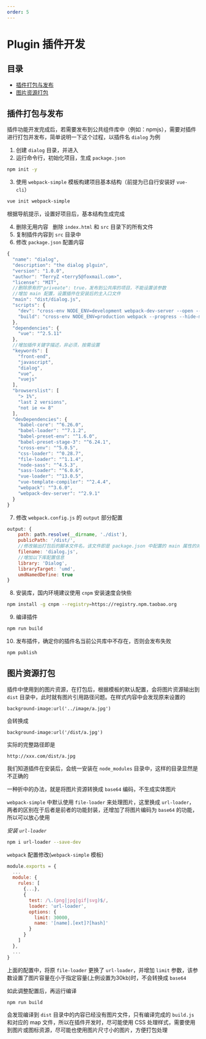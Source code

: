 ```yaml
---
order: 5
---
```


# Plugin 插件开发

## 目录

- [插件打包与发布](#插件打包与发布)
- [图片资源打包](#图片资源打包)



## 插件打包与发布

插件功能开发完成后，若需要发布到公共组件库中（例如：npmjs），需要对插件进行打包并发布，简单说明一下这个过程，以插件名 `dialog` 为例

1. 创建 `dialog` 目录，并进入
2. 运行命令行，初始化项目，生成 `package.json`
```bash
npm init -y
```
3. 使用 `webpack-simple` 模板构建项目基本结构（前提为已自行安装好 `vue-cli`）
```bash
vue init webpack-simple
```
根据导航提示，设置好项目后，基本结构生成完成

4. 删除无用内容  
删除 `index.html` 和 `src` 目录下的所有文件  
5. 复制插件内容到 `src` 目录中  
6. 修改 `package.json` 配置内容  
```js
{
  "name": "dialog",
  "description": "the dialog plguin",
  "version": "1.0.0",
  "author": "TerryZ <terry5@foxmail.com>",
  "license": "MIT",
  //删除原有的"priveate": true，发布到公共库的项目，不能设置该参数
  //增加 main 配置，设置插件在安装后的主入口文件
  "main": "dist/dialog.js",
  "scripts": {
    "dev": "cross-env NODE_ENV=development webpack-dev-server --open --hot",
    "build": "cross-env NODE_ENV=production webpack --progress --hide-modules"
  },
  "dependencies": {
    "vue": "^2.5.11"
  },
  //增加插件关键字描述，非必须，按需设置
  "keywords": [
    "front-end",
    "javascript",
    "dialog",
    "vue",
    "vuejs"
  ],
  "browserslist": [
    "> 1%",
    "last 2 versions",
    "not ie <= 8"
  ],
  "devDependencies": {
    "babel-core": "^6.26.0",
    "babel-loader": "^7.1.2",
    "babel-preset-env": "^1.6.0",
    "babel-preset-stage-3": "^6.24.1",
    "cross-env": "^5.0.5",
    "css-loader": "^0.28.7",
    "file-loader": "^1.1.4",
    "node-sass": "^4.5.3",
    "sass-loader": "^6.0.6",
    "vue-loader": "^13.0.5",
    "vue-template-compiler": "^2.4.4",
    "webpack": "^3.6.0",
    "webpack-dev-server": "^2.9.1"
  }
}
```
7. 修改 `webpack.config.js` 的 `output` 部分配置
```js
output: {
    path: path.resolve(__dirname, './dist'),
    publicPath: '/dist/',
    //修改输出打包后的脚本文件名，该文件即是 package.json 中配置的 main 属性的对应文件
    filename: 'dialog.js',
    //增加以下库配置信息
    library: 'Dialog',
    libraryTarget: 'umd',
    umdNamedDefine: true
}
```
8. 安装库，国内环境建议使用 `cnpm` 安装速度会快些

```bash
npm install -g cnpm --registry=https://registry.npm.taobao.org
```

9. 编译插件
```bash
npm run build
```
10. 发布插件，确定你的插件名当前公共库中不存在，否则会发布失败
```bash
npm publish
```



## 图片资源打包

插件中使用到的图片资源，在打包后，根据模板的默认配置，会将图片资源输出到 `dist` 目录中，此时就有图片引用路径问题。在样式内容中会发现原来设置的

`background-image:url('../image/a.jpg')` 

会转换成

`background-image:url('/dist/a.jpg')`

实际的完整路径即是

`http://xxx.com/dist/a.jpg`

我们知道插件在安装后，会统一安装在 `node_modules` 目录中，这样的目录显然是不正确的

一种折中的办法，就是将图片资源转换成 `base64` 编码，不生成实体图片

`webpack-simple` 中默认使用 `file-loader` 来处理图片，这里换成 `url-loader`，两者的区别在于后者是前者的功能封装，还增加了将图片编码为 `base64` 的功能，所以可以放心使用

*安装 `url-loader`*
```bash
npm i url-loader --save-dev
```

`webpack` 配置修改(`webpack-simple` 模板)
```js
module.exports = {
  ...
  module: {
    rules: [
      {...},
      {
        test: /\.(png|jpg|gif|svg)$/,
        loader: 'url-loader',
        options: {
          limit: 30000,
          name: '[name].[ext]?[hash]'
        }
      }
    ]
  },
  ...
}
```
上面的配置中，将原 `file-loader` 更换了 `url-loader`，并增加 `limit` 参数，该参数设置了图片容量在小于指定容量(上例设置为30kb)时，不会转换成 `base64`

如此调整配置后，再运行编译

```bash
npm run build
```

会发现编译到 `dist` 目录中的内容已经没有图片文件，只有编译完成的 `build.js` 和对应的 map 文件，所以在插件开发时，尽可能使用 CSS 处理样式，需要使用到图片或图标资源，尽可能也使用图片尺寸小的图片，方便打包处理
